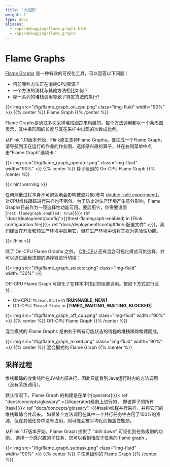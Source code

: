 ```yaml
---
title: "火焰图"
weight: 3
type: docs
aliases:
  - /ops/debugging/flame_graphs.html
  - /ops/debugging/flame_graphs
---
```

<!--
Licensed to the Apache Software Foundation (ASF) under one
or more contributor license agreements.  See the NOTICE file
distributed with this work for additional information
regarding copyright ownership.  The ASF licenses this file
to you under the Apache License, Version 2.0 (the
"License"); you may not use this file except in compliance
with the License.  You may obtain a copy of the License at

  http://www.apache.org/licenses/LICENSE-2.0

Unless required by applicable law or agreed to in writing,
software distributed under the License is distributed on an
"AS IS" BASIS, WITHOUT WARRANTIES OR CONDITIONS OF ANY
KIND, either express or implied.  See the License for the
specific language governing permissions and limitations
under the License.
-->

# Flame Graphs

[Flame Graphs](http://www.brendangregg.com/flamegraphs.html) 是一种有效的可视化工具，可以回答以下问题：

- 目前哪些方法正在消耗CPU资源？
- 一个方法的消耗与其他方法相比如何？
- 哪一系列的堆栈调用导致了特定方法的执行?

{{< img src="/fig/flame_graph_on_cpu.png" class="img-fluid" width="90%" >}}
{{% center %}}
Flame Graph
{{% /center %}}

Flame Graphs是通过多次采样堆栈跟踪来构建的。每个方法调用都以一个条形图表示，其中条形图的长度与其在采样中出现的次数成比例。

从Flink 1.13版本开始，Flink原生支持Flame Graphs。要生成一个Flame Graph，请导航到正在运行的作业的作业图，选择感兴趣的算子，并在右侧菜单中点击“Flame Graph”选项卡： 

{{< img src="/fig/flame_graph_operator.png" class="img-fluid" width="90%" >}}
{{% center %}}
算子级别的 On-CPU Flame Graph
{{% /center %}}

{{< hint warning >}}

任何测量过程本身不可避免地会影响被测对象(参考 [double-split experiment](https://en.wikipedia.org/wiki/Double-slit_experiment#Relational_interpretation))。对CPU堆栈跟踪进行采样也不例外。为了防止对生产环境产生意外影响，Flame Graphs目前作为一项选择性功能可用。要启用它，你需要设置 [`rest.flamegraph.enabled: true`]({{< ref "docs/deployment/config">}}#rest-flamegraph-enabled) in [Flink configuration file]({{< ref "docs/deployment/config#flink-配置文件" >}})。我们建议在开发和预生产环境中启用它，但在生产环境中请将其视为实验性功能。

{{< /hint >}}

除了 On-CPU Flame Graphs 之外， [Off-CPU](http://www.brendangregg.com/FlameGraphs/offcpuflamegraphs.html) 还有混合可视化模式可供选择，并可以通过面板顶部的选择器进行切换：

{{< img src="/fig/flame_graph_selector.png" class="img-fluid" width="30%" >}}

Off-CPU Flame Graph 可视化了在样本中找到的阻塞调用。按如下方式进行区分：
- On-CPU: `Thread.State` in **[RUNNABLE, NEW]**
- Off-CPU: `Thread.State` in **[TIMED_WAITING, WAITING, BLOCKED]**

{{< img src="/fig/flame_graph_off_cpu.png" class="img-fluid" width="90%" >}}
{{% center %}}
Off-CPU Flame Graph
{{% /center %}}

混合模式的 Flame Graphs 是由处于所有可能状态的线程的堆栈跟踪构建而成。

{{< img src="/fig/flame_graph_mixed.png" class="img-fluid" width="90%" >}}
{{% center %}}
混合模式的 Flame Graph 
{{% /center %}}

##  采样过程

堆栈跟踪的收集纯粹在JVM内部进行，因此只能看到Java运行时内的方法调用（没有系统调用）。

默认情况下，Flame Graph 的构建是在单个[operator]({{< ref "docs/concepts/glossary" >}}#operator)级别上进行的，
即该算子的所有[task]({{< ref "docs/concepts/glossary" >}}#task)线程并行采样，并将它们的堆栈跟踪合并起来。
如果某个方法调用在其中一个并行任务中占用了100%的资源，但在其他任务中没有占用，则可能会被平均化而掩盖住瓶颈。

从Flink 1.17版本开始，Flame Graph 提供了 "drill down" 可视化到任务级别的功能。
选择一个感兴趣的子任务，您可以看到相应子任务的 flame graph 。

{{< img src="/fig/flame_graph_subtask.png" class="img-fluid" width="90%" >}}
{{% center %}}
子任务级别的 Flame Graph 
{{% /center %}}
